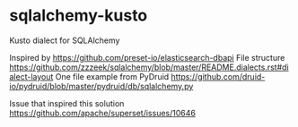 # sqlalchemy-kusto
Kusto dialect for SQLAlchemy

Inspired by https://github.com/preset-io/elasticsearch-dbapi
File structure https://github.com/zzzeek/sqlalchemy/blob/master/README.dialects.rst#dialect-layout
One file example from PyDruid https://github.com/druid-io/pydruid/blob/master/pydruid/db/sqlalchemy.py

Issue that inspired this solution https://github.com/apache/superset/issues/10646
